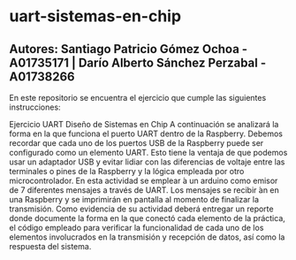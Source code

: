 # uart-sistemas-en-chip

## Autores: Santiago Patricio Gómez Ochoa - A01735171 | Darío Alberto Sánchez Perzabal - A01738266
En este  repositorio se encuentra el ejercicio que cumple las siguientes instrucciones:

Ejercicio UART Diseño de Sistemas en Chip
A continuación se analizará la forma en la que funciona el puerto UART dentro de la Raspberry. Debemos recordar que cada uno de los puertos USB de la Raspberry puede ser configurado como un elemento UART. Esto tiene la ventaja de que podemos usar un adaptador USB y evitar lidiar con las diferencias de voltaje entre las terminales o pines de la Raspberry y la lógica empleada por otro microcontrolador. En esta actividad se emplear ́a un arduino como emisor de 7 diferentes mensajes a través de UART. Los mensajes se recibir ́an en una Raspberry y se imprimirán en pantalla al momento de finalizar la transmisión. Como evidencia de su actividad deberá entregar un reporte donde documente la forma en la que conectó cada elemento de la práctica, el código empleado para verificar la funcionalidad de cada uno de los elementos involucrados en la transmisión y recepción de datos, así como la respuesta del sistema.
